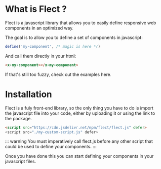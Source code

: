 # What is Flect ?

Flect is a javascript library that allows you to easily define responsive web components in an optimized way.

The goal is to allow you to define a set of components in javascript:
```js [my-components.js]
define('my-component', /* magic is here */)
```

And call them directly in your html:
```html [index.html]
<x-my-component></x-my-component>
```

If that's still too fuzzy, check out the examples here.

# Installation

Flect is a fuly front-end library, so the only thing you have to do is import the javascript file into your code, either by uploading it or using the link to the package.

```html [index.html]
<script src="https://cdn.jsdelivr.net/npm/flect/flect.js" defer>
<script src="./my-custom-script.js" defer>
```

::: warning
You must imperatively call flect.js before any other script that could be used to define your components.
:::

Once you have done this you can start defining your components in your javascript files.